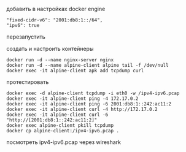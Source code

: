 добавить в настройках docker engine
```
"fixed-cidr-v6": "2001:db8:1::/64",
"ipv6": true
```
перезапустить

создать и настроить контейнеры
```
docker run -d --name nginx-server nginx
docker run -d --name alpine-client alpine tail -f /dev/null
docker exec -it alpine-client apk add tcpdump curl
```
протестировать
```
docker exec -d alpine-client tcpdump -i eth0 -w /ipv4-ipv6.pcap
docker exec -it alpine-client ping -4 172.17.0.2
docker exec -it alpine-client ping -6 2001:db8:1::242:ac11:2
docker exec -it alpine-client curl -4 http://172.17.0.2
docker exec -it alpine-client curl -6 "http://[2001:db8:1::242:ac11:2]"
docker exec alpine-client pkill tcpdump
docker cp alpine-client:/ipv4-ipv6.pcap .
```
посмотреть ipv4-ipv6.pcap через wireshark